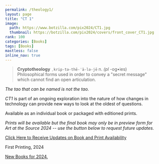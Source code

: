 ```yaml
---
permalink: /theology1/
layout: page
title: "CT 1"
image:
  path: https://www.botzilla.com/pix2024/CT1.jpg
  thumbnail: https://botzilla.com/pix2024/covers/front_cover_CT1.jpg
rank: 100
categories: [Books]
tags: [Books]
mastless: false
inline_nav: true
---
```




> **Cryptotheology** `ˌkrip-tə-thē-ˈä-lə-jē` n. _(pl_ -og•ies)<br/>Philosophical forms used in order to convey a "secret message" which cannot find an open articulation.

_The tao that can be named is not the tao._

_CT1_ is part of an ongoing exploration into the nature of how changes in technology can provide new ways to look at the oldest of questions.

Available as an individual book or packaged with editioned prints.

_Prints will be available but the final book may only be in preview form for Art at the Source 2024 -- use the button below to request future updates._

<a class="btn btn--info btn--large" href="mailto:kevin+books@vumondo.com?subject=Updates%20on%20%22CT1%22&body=Please%20keep%20me%20informed%20of%20updates%20on%20sales%20availability%20of%20%22Crptotheology%20%281%29%22">Click Here to Receive Updates on Book and Print Availability</a>

First Printing, 2024

<a href="{{ site.url }}/book24">New Books for 2024.</a>

